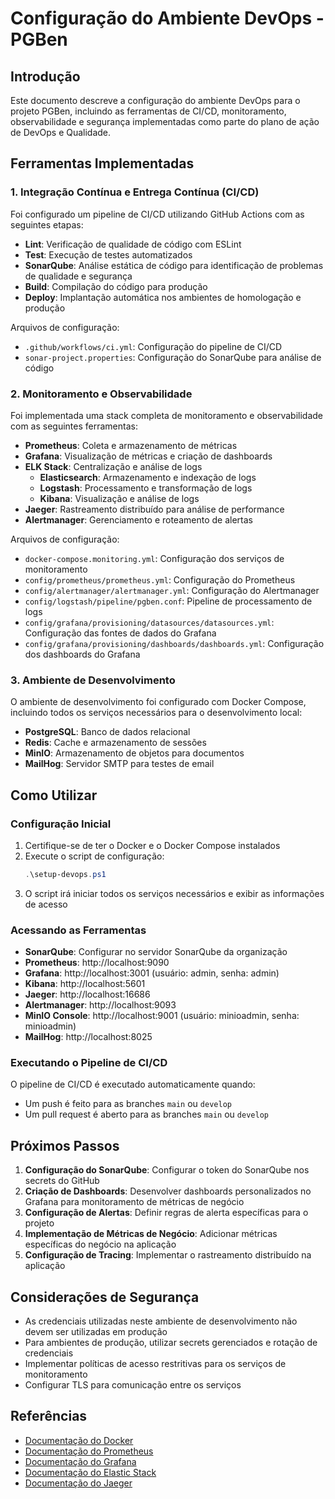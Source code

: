 # Configuração do Ambiente DevOps - PGBen

## Introdução

Este documento descreve a configuração do ambiente DevOps para o projeto PGBen, incluindo as ferramentas de CI/CD, monitoramento, observabilidade e segurança implementadas como parte do plano de ação de DevOps e Qualidade.

## Ferramentas Implementadas

### 1. Integração Contínua e Entrega Contínua (CI/CD)

Foi configurado um pipeline de CI/CD utilizando GitHub Actions com as seguintes etapas:

- **Lint**: Verificação de qualidade de código com ESLint
- **Test**: Execução de testes automatizados
- **SonarQube**: Análise estática de código para identificação de problemas de qualidade e segurança
- **Build**: Compilação do código para produção
- **Deploy**: Implantação automática nos ambientes de homologação e produção

Arquivos de configuração:
- `.github/workflows/ci.yml`: Configuração do pipeline de CI/CD
- `sonar-project.properties`: Configuração do SonarQube para análise de código

### 2. Monitoramento e Observabilidade

Foi implementada uma stack completa de monitoramento e observabilidade com as seguintes ferramentas:

- **Prometheus**: Coleta e armazenamento de métricas
- **Grafana**: Visualização de métricas e criação de dashboards
- **ELK Stack**: Centralização e análise de logs
  - **Elasticsearch**: Armazenamento e indexação de logs
  - **Logstash**: Processamento e transformação de logs
  - **Kibana**: Visualização e análise de logs
- **Jaeger**: Rastreamento distribuído para análise de performance
- **Alertmanager**: Gerenciamento e roteamento de alertas

Arquivos de configuração:
- `docker-compose.monitoring.yml`: Configuração dos serviços de monitoramento
- `config/prometheus/prometheus.yml`: Configuração do Prometheus
- `config/alertmanager/alertmanager.yml`: Configuração do Alertmanager
- `config/logstash/pipeline/pgben.conf`: Pipeline de processamento de logs
- `config/grafana/provisioning/datasources/datasources.yml`: Configuração das fontes de dados do Grafana
- `config/grafana/provisioning/dashboards/dashboards.yml`: Configuração dos dashboards do Grafana

### 3. Ambiente de Desenvolvimento

O ambiente de desenvolvimento foi configurado com Docker Compose, incluindo todos os serviços necessários para o desenvolvimento local:

- **PostgreSQL**: Banco de dados relacional
- **Redis**: Cache e armazenamento de sessões
- **MinIO**: Armazenamento de objetos para documentos
- **MailHog**: Servidor SMTP para testes de email

## Como Utilizar

### Configuração Inicial

1. Certifique-se de ter o Docker e o Docker Compose instalados
2. Execute o script de configuração:
   ```powershell
   .\setup-devops.ps1
   ```
3. O script irá iniciar todos os serviços necessários e exibir as informações de acesso

### Acessando as Ferramentas

- **SonarQube**: Configurar no servidor SonarQube da organização
- **Prometheus**: http://localhost:9090
- **Grafana**: http://localhost:3001 (usuário: admin, senha: admin)
- **Kibana**: http://localhost:5601
- **Jaeger**: http://localhost:16686
- **Alertmanager**: http://localhost:9093
- **MinIO Console**: http://localhost:9001 (usuário: minioadmin, senha: minioadmin)
- **MailHog**: http://localhost:8025

### Executando o Pipeline de CI/CD

O pipeline de CI/CD é executado automaticamente quando:
- Um push é feito para as branches `main` ou `develop`
- Um pull request é aberto para as branches `main` ou `develop`

## Próximos Passos

1. **Configuração do SonarQube**: Configurar o token do SonarQube nos secrets do GitHub
2. **Criação de Dashboards**: Desenvolver dashboards personalizados no Grafana para monitoramento de métricas de negócio
3. **Configuração de Alertas**: Definir regras de alerta específicas para o projeto
4. **Implementação de Métricas de Negócio**: Adicionar métricas específicas do negócio na aplicação
5. **Configuração de Tracing**: Implementar o rastreamento distribuído na aplicação

## Considerações de Segurança

- As credenciais utilizadas neste ambiente de desenvolvimento não devem ser utilizadas em produção
- Para ambientes de produção, utilizar secrets gerenciados e rotação de credenciais
- Implementar políticas de acesso restritivas para os serviços de monitoramento
- Configurar TLS para comunicação entre os serviços

## Referências

- [Documentação do Docker](https://docs.docker.com/)
- [Documentação do Prometheus](https://prometheus.io/docs/introduction/overview/)
- [Documentação do Grafana](https://grafana.com/docs/)
- [Documentação do Elastic Stack](https://www.elastic.co/guide/index.html)
- [Documentação do Jaeger](https://www.jaegertracing.io/docs/)
